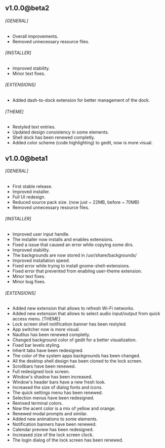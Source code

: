 ## v1.0.0@beta2
###### [GENERAL]
  - Overall improvements.
  - Removed unnecessary resource files.
###### [INSTALLER]
  - Improved stability.
  - Minor text fixes.
###### [EXTENSIONS]
  - Added dash-to-dock extension for better management of the dock.
###### [THEME]
  - Restyled text entries.
  - Updated design consistency in some elements.
  - Shell dock has been renewed completly.
  - Added color scheme (code highlighting) to gedit, now is more visual.
  
## v1.0.0@beta1
###### [GENERAL]
  - First stable release.
  - Improved installer.
  - Full UI redesign.
  - Reduced source pack size. (now just ~ 22MB, before ~ 70MB)
  - Removed unnecessary resource files.
###### [INSTALLER]
  - Improved user input handle.
  - The installer now installs and enables extensions.
  - Fixed a issue that caused an error while copying some dirs.
  - Improved stability.
  - The backgrounds are now stored in /usr/share/backgrounds/
  - Improved installation speed.
  - Fixed error while trying to install gnome-shell-extensions.
  - Fixed error that prevented from enabling user-theme extension.
  - Minor text fixes.
  - Minor bug fixes.
###### [EXTENSIONS]
  - Added new extension that allows to refresh Wi-Fi networks.
  - Added new extension that allows to select audio input/output from
    quick access menu.
[THEME]
  - Lock screen shell notification banner has been restyled.
  - App switcher now is more visual.
  - Nautilus has been renewed completly.
  - Changed background color of gedit for a better visualization.
  - Fixed bar levels styling.
  - Inherit tabs have been redesigned.
  - The color of the system apps backgrounds has been changed.
  - All the desktop shell design has been cloned to the lock screen.
  - Scrollbars have been renewed.
  - Full redesigned lock screen.
  - Window's shadow has been increased.
  - Window's header bars have a new fresh look.
  - Increased the size of dialog fonts and icons.
  - The quick settings menu has been renewed.
  - Selection menus have been redesigned.
  - Remixed terminal colors.
  - Now the acent color is a mix of yellow and orange.
  - Renewed modal prompts and similar.
  - Added new animations to some elements.
  - Notification banners have been renewed.
  - Calendar preview has been redesigned.
  - Increased zize of the lock screen clock.
  - The login dialog of the lock screen has been renewed.
